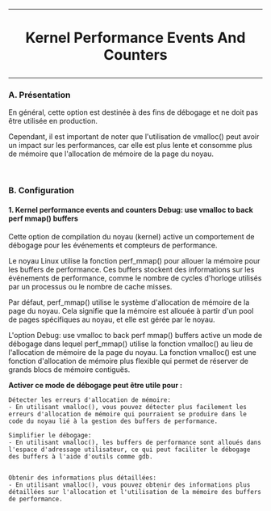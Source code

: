 ---------------------------------------------------------------------------------
# <p align='center'> Kernel Performance Events And Counters </p>
---------------------------------------------------------------------------------
### A. Présentation
En général, cette option est destinée à des fins de débogage et ne doit pas être utilisée en production.

Cependant, il est important de noter que l'utilisation de vmalloc() peut avoir un impact sur les performances, car elle est plus lente et consomme plus de mémoire que l'allocation de mémoire de la page du noyau.

<br />

### B. Configuration
#### 1. Kernel performance events and counters Debug: use vmalloc to back perf mmap() buffers
Cette option de compilation du noyau (kernel) active un comportement de débogage pour les événements et compteurs de performance.

Le noyau Linux utilise la fonction perf_mmap() pour allouer la mémoire pour les buffers de performance. Ces buffers stockent des informations sur les événements de performance, comme le nombre de cycles d'horloge utilisés par un processus ou le nombre de cache misses.

Par défaut, perf_mmap() utilise le système d'allocation de mémoire de la page du noyau. Cela signifie que la mémoire est allouée à partir d'un pool de pages spécifiques au noyau, et elle est gérée par le noyau.

L'option Debug: use vmalloc to back perf mmap() buffers active un mode de débogage dans lequel perf_mmap() utilise la fonction vmalloc() au lieu de l'allocation de mémoire de la page du noyau. La fonction vmalloc() est une fonction d'allocation de mémoire plus flexible qui permet de réserver de grands blocs de mémoire contiguës.


**Activer ce mode de débogage peut être utile pour :**
```
Détecter les erreurs d'allocation de mémoire:
- En utilisant vmalloc(), vous pouvez détecter plus facilement les erreurs d'allocation de mémoire qui pourraient se produire dans le code du noyau lié à la gestion des buffers de performance.

Simplifier le débogage:
- En utilisant vmalloc(), les buffers de performance sont alloués dans l'espace d'adressage utilisateur, ce qui peut faciliter le débogage des buffers à l'aide d'outils comme gdb.


Obtenir des informations plus détaillées:
- En utilisant vmalloc(), vous pouvez obtenir des informations plus détaillées sur l'allocation et l'utilisation de la mémoire des buffers de performance.
```

